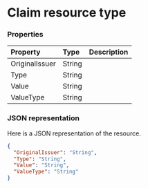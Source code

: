 # Claim resource type




### Properties
| Property	   | Type	|Description|
|:---------------|:--------|:----------|
|OriginalIssuer|String||
|Type|String||
|Value|String||
|ValueType|String||

### JSON representation

Here is a JSON representation of the resource.

<!-- {
  "blockType": "resource",
  "optionalProperties": [

  ],
  "@odata.type": "microsoft.graph.Claim"
}-->

```json
{
  "OriginalIssuer": "String",
  "Type": "String",
  "Value": "String",
  "ValueType": "String"
}

```

<!-- uuid: 8fcb5dbc-d5aa-4681-8e31-b001d5168d79
2015-10-25 14:57:30 UTC -->
<!-- {
  "type": "#page.annotation",
  "description": "Claim resource",
  "keywords": "",
  "section": "documentation",
  "tocPath": ""
}-->